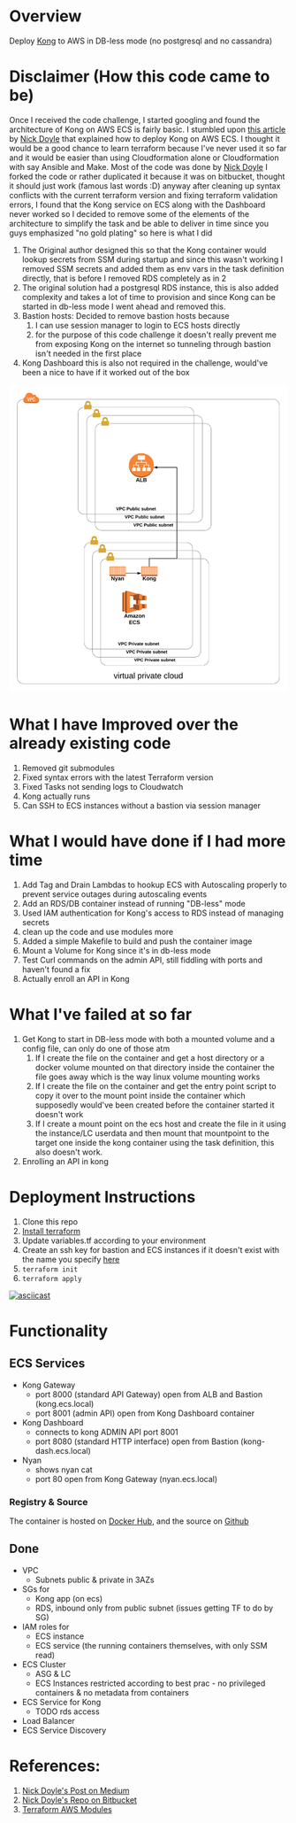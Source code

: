 # Overview

Deploy [Kong](https://konghq.com/kong-community-edition/) to AWS in DB-less mode (no postgresql and no cassandra)



# Disclaimer (How this code came to be)
Once I received the code challenge, I started googling and found the architecture of Kong on AWS ECS is fairly basic. I stumbled upon [this article](https://medium.com/@nick.p.doyle/deploying-kong-to-aws-elastic-container-service-with-terraform-9de83d7e21) by [Nick Doyle](https://bitbucket.org/%7B5d0aaa3a-ab6b-4079-8249-6632d8831d28%7D/) that explained how to deploy Kong on AWS ECS. I thought it would be a good chance to learn terraform because I've never used it so far and it would be easier than using Cloudformation alone or Cloudformation with say Ansible and Make.
Most of the code was done by [Nick Doyle](https://bitbucket.org/%7B5d0aaa3a-ab6b-4079-8249-6632d8831d28%7D/) I forked the code or rather duplicated it because it was on bitbucket, thought it should just work (famous last words :D) anyway after cleaning up syntax conflicts with the current terraform version and fixing terraform validation errors, I found that the Kong service on ECS along with the Dashboard never worked so I decided to remove some of the elements of the architecture to simplify the task and be able to deliver in time since you guys emphasized "no gold plating" so here is what I did

1. The Original author designed this so that the Kong container would lookup secrets from SSM during startup and since this wasn't working I removed SSM secrets and added them as env vars in the task definition directly, that is before I removed RDS completely as in 2
2. The original solution had a postgresql RDS instance, this is also added complexity and takes a lot of time to provision and since Kong can be started in db-less mode I went ahead and removed this.
3. Bastion hosts: Decided to remove bastion hosts because 
   1. I can use session manager to login to ECS hosts directly
   2. for the purpose of this code challenge it doesn't really prevent me from exposing Kong on the internet so tunneling through bastion isn't needed in the first place
4. Kong Dashboard this is also not required in the challenge, would've been a nice to have if it worked out of the box

![Architecture](doc/img/architecture.png)

# What I have Improved over the already existing code
1. Removed git submodules
2. Fixed syntax errors with the latest Terraform version
3. Fixed Tasks not sending logs to Cloudwatch
4. Kong actually runs
5. Can SSH to ECS instances without a bastion via session manager


# What I would have done if I had more time
1. Add Tag and Drain Lambdas to hookup ECS with Autoscaling properly to prevent service outages during autoscaling events
2. Add an RDS/DB container instead of running "DB-less" mode
3. Used IAM authentication for Kong's access to RDS instead of managing secrets
4. clean up the code and use modules more
5. Added a simple Makefile to build and push the container image
6. Mount a Volume for Kong since it's in db-less mode
7. Test Curl commands on the admin API, still fiddling with ports and haven't found a fix
8. Actually enroll an API in Kong

# What I've failed at so far
1. Get Kong to start in DB-less mode with both a mounted volume and a config file, can only do one of those atm
   1. If I create the file on the container and get a host directory or a docker volume mounted on that directory inside the container the file goes away which is the way linux volume mounting works
   2. If I create the file on the container and get the entry point script to copy it over to the mount point inside the container which supposedly would've been created before the container started it doesn't work
   3. If I create a mount point on the ecs host and create the file in it using the  instance/LC userdata and then mount that mountpoint to the target one inside the kong container using the task definition, this also doesn't work.
2. Enrolling an API in kong


# Deployment Instructions

1. Clone this repo
2. [Install terraform](https://www.terraform.io/intro/getting-started/install.html)
3. Update variables.tf according to your environment
4. Create an ssh key for bastion and ECS instances if it doesn't exist with the name you specify [here](https://github.com/mdesouky/AWS-Kong-ECS/blob/master/variables.tf#L7-L9)
5. `terraform init`
6. `terraform apply`

[![asciicast](https://asciinema.org/a/IBuuZfLQTLLkFHWxbek03BgM3.svg)](https://asciinema.org/a/IBuuZfLQTLLkFHWxbek03BgM3)

# Functionality

## ECS Services

- Kong Gateway
    - port 8000 (standard API Gateway) open from ALB and Bastion (kong.ecs.local)
    - port 8001 (admin API) open from Kong Dashboard container
- Kong Dashboard
    - connects to kong ADMIN API port 8001
    - port 8080 (standard HTTP interface) open from Bastion (kong-dash.ecs.local)
- Nyan
    - shows nyan cat
    - port 80 open from Kong Gateway (nyan.ecs.local)


### Registry & Source

The container is hosted on [Docker Hub](https://hub.docker.com/r/mdesouky/kong), and the source on [Github](https://github.com/mdesouky/AWS-Kong-ECS/blob/master/Dockerfile)

## Done

- VPC
    - Subnets public & private in 3AZs
- SGs for
    - Kong app (on ecs)
    - RDS, inbound only from public subnet (issues getting TF to do by SG)
- IAM roles for
    - ECS instance
    - ECS service (the running containers themselves, with only SSM read)
- ECS Cluster
    - ASG & LC
    - ECS Instances restricted according to best prac - no privileged containers & no metadata from containers
- ECS Service for Kong
    - TODO rds access
- Load Balancer
- ECS Service Discovery

#

# References:
1. [Nick Doyle's Post on Medium](https://medium.com/@nick.p.doyle/deploying-kong-to-aws-elastic-container-service-with-terraform-9de83d7e21)
2. [Nick Doyle's Repo on Bitbucket](https://bitbucket.org/nick_doyle/kong_aws_terraform/src/master/)
3. [Terraform AWS Modules](https://github.com/terraform-aws-modules)


